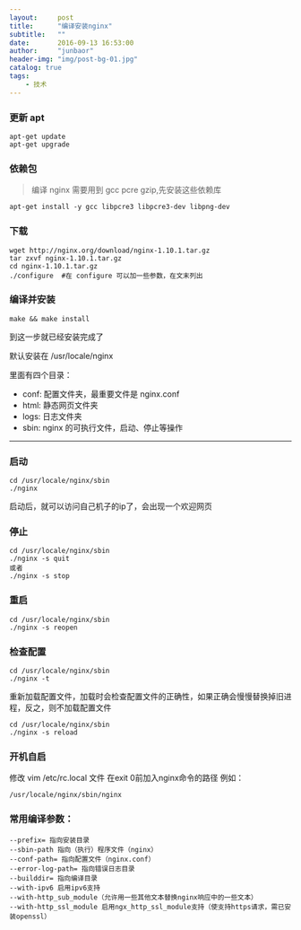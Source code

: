 ```yaml
---
layout:     post
title:      "编译安装nginx"
subtitle:   ""
date:       2016-09-13 16:53:00
author:     "junbaor"
header-img: "img/post-bg-01.jpg"
catalog: true
tags:
    - 技术
---
```


### 更新 apt

```
apt-get update
apt-get upgrade
```

### 依赖包

> 编译 nginx 需要用到 gcc pcre gzip,先安装这些依赖库

```
apt-get install -y gcc libpcre3 libpcre3-dev libpng-dev
```

### 下载

```
wget http://nginx.org/download/nginx-1.10.1.tar.gz
tar zxvf nginx-1.10.1.tar.gz
cd nginx-1.10.1.tar.gz
./configure  #在 configure 可以加一些参数，在文末列出
```

### 编译并安装

```
make && make install
```

到这一步就已经安装完成了

默认安装在 /usr/locale/nginx

里面有四个目录：

* conf: 配置文件夹，最重要文件是 nginx.conf
* html: 静态网页文件夹
* logs: 日志文件夹
* sbin: nginx 的可执行文件，启动、停止等操作

***

### 启动

```
cd /usr/locale/nginx/sbin
./nginx
```

启动后，就可以访问自己机子的ip了，会出现一个欢迎网页

### 停止

```
cd /usr/locale/nginx/sbin
./nginx -s quit
或者
./nginx -s stop
```

### 重启

```
cd /usr/locale/nginx/sbin
./nginx -s reopen
```

### 检查配置

```
cd /usr/locale/nginx/sbin
./nginx -t
```

重新加载配置文件，加载时会检查配置文件的正确性，如果正确会慢慢替换掉旧进程，反之，则不加载配置文件

```
cd /usr/locale/nginx/sbin
./nginx -s reload
```

### 开机自启

修改 vim /etc/rc.local 文件
在exit 0前加入nginx命令的路径
例如：

```
/usr/locale/nginx/sbin/nginx
```

### 常用编译参数：

```
--prefix= 指向安装目录
--sbin-path 指向（执行）程序文件（nginx）
--conf-path= 指向配置文件（nginx.conf）
--error-log-path= 指向错误日志目录
--builddir= 指向编译目录
--with-ipv6 启用ipv6支持
--with-http_sub_module（允许用一些其他文本替换nginx响应中的一些文本）
--with-http_ssl_module 启用ngx_http_ssl_module支持（使支持https请求，需已安装openssl）
```


